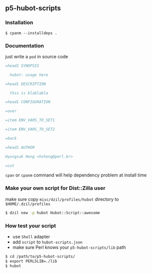 ## p5-hubot-scripts ##

### Installation ###

    $ cpanm --installdeps .

### Documentation ###

just write a `pod` in source code

```perl
=head1 SYNOPSIS

  hubot: usage here

=head1 DESCRIPTION

  this is blablabla

=head1 CONFIGURATION

=over

=item ENV_VARS_TO_SET1

=item ENV_VARS_TO_SET2

=back

=head1 AUTHOR

Hyungsuk Hong <hshong@perl.kr>

=cut
```

`cpan` or `cpanm` command will help dependency problem at install time

### Make your own script for Dist::Zilla user ###

make sure copy `misc/dzil/profiles/hubot` directory to `$HOME/.dzil/profiles`

```bash
$ dzil new -p hubot Hubot::Script::awesome
```

### How test your script ###

- use `Shell` adapter
- add `script` to `hubot-scripts.json`
- make sure Perl knows your `p5-hubot-scripts/lib` path

```bash
$ cd /path/to/p5-hubot-scripts/
$ export PERL5LIB=./lib
$ hubot
```
